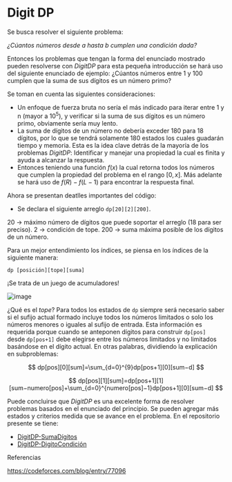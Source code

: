 # Digit DP
Se busca resolver el siguiente problema:

*¿Cúantos números desde $a$ hasta $b$ cumplen una condición dada?*
  
Entonces los problemas que tengan la forma del enunciado mostrado pueden resolverse con *DigitDP* para esta pequeña introducción se hará uso del siguiente enunciado de ejemplo: ¿Cúantos números entre 1 y 100 cumplen que la suma de sus dígitos es un número primo?

Se toman en cuenta las siguientes consideraciones:
- Un enfoque de fuerza bruta no sería el más indicado para iterar entre 1 y n (mayor a $10^5$), y verificar si la suma de sus dígitos es un número primo, obviamente sería muy lento.
- La suma de dígitos de un número no debería exceder $180$ para $18$ dígitos, por lo que se tendrá solamente 180 estados los cuales guadarán tiempo y memoria. Esta es la idea clave detrás de la mayoría de los problemas $DigitDP$: Identificar y manejar una propiedad la cual es finita y ayuda a alcanzar la respuesta. 
- Entonces teniendo una función $f(x)$ la cual retorna todos los números que cumplen la propiedad del problema en el rango $[0,x]$. Más adelante se hará uso de $f(R)- f(L-1)$ para encontrar la respuesta final.

Ahora se presentan deatlles importantes del código:

- Se declara el siguiente arreglo `dp[20][2][200]`.

20 $\rightarrow$ máximo número de dígitos que puede soportar el arreglo (18 para ser preciso).
2 $\rightarrow$ condición de tope.
200 $\rightarrow$ suma máxima posible de los dígitos de un número.

Para un mejor entendimiento los índices, se piensa en los índices de la siguiente manera:

``
dp [posición][tope][suma]
``

¡Se trata de un juego de acumuladores!

![image](https://user-images.githubusercontent.com/101998948/197392143-dea78450-5c22-4fe7-a975-97452a91920d.png)


¿Qué es el *tope*?
Para todos los estados de `dp` siempre será necesario saber si el sufijo actual formado incluye todos los números limitados o solo los números menores o iguales al sufijo de entrada. Esta información es requerida porque cuando se anteponen dígitos para construir `dp[pos]` desde `dp[pos+1]` debe elegirse entre los números limitados y no limitados basándose en el dígito actual. En otras palabras, dividiendo la explicación en subproblemas:

$$
dp[pos][0][sum]=\sum_{d=0}^{9}dp[pos+1][0][sum−d]
$$

$$
dp[pos][1][sum]=dp[pos+1][1][sum−numero[pos]+\sum_{d=0}^{numero[pos]−1}dp[pos+1][0][sum−d]
$$

Puede concluirse que $DigitDP$ es una excelente forma de resolver problemas basados en el enunciado del principio. Se pueden agregar más estados y criterios medida que se avance en el problema. En el repositorio presente se tiene:

- [DigitDP-SumaDígitos](https://github.com/AnderMichael/Algoritmica/blob/main/Programaci%C3%B3n_Din%C3%A1mica/DigitDP/DigitDP-DigitSum.cpp)
- [DigitDP-DigitoCondición](https://github.com/AnderMichael/Algoritmica/blob/main/Programaci%C3%B3n_Din%C3%A1mica/DigitDP/DigitDP-DigitIn.cpp)

Referencias

https://codeforces.com/blog/entry/77096

